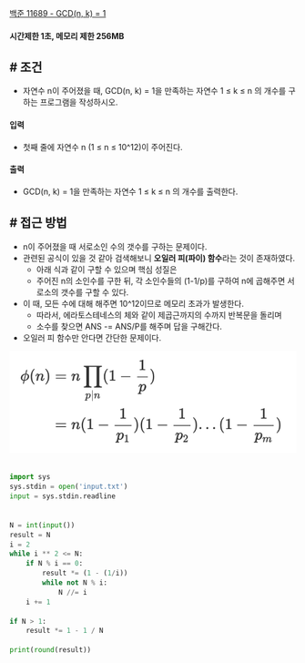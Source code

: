 
[백준 11689 - GCD(n, k) = 1](https://www.acmicpc.net/problem/11689)


#### **시간제한 1초, 메모리 제한 256MB**


## **# 조건**

- 자연수 n이 주어졌을 때, GCD(n, k) = 1을 만족하는 자연수 1 ≤ k ≤ n 의 개수를 구하는 프로그램을 작성하시오.



#### **입력**
- 첫째 줄에 자연수 n (1 ≤ n ≤ 10^12)이 주어진다.


#### **출력**
- GCD(n, k) = 1을 만족하는 자연수 1 ≤ k ≤ n 의 개수를 출력한다.



## **# 접근 방법**

- n이 주어졌을 때 서로소인 수의 갯수를 구하는 문제이다.
- 관련된 공식이 있을 것 같아 검색해보니 **오일러 피(파이) 함수**라는 것이 존재하였다.
	- 아래 식과 같이 구할 수 있으며 핵심 성질은
	- 주어진 n의 소인수를 구한 뒤, 각 소인수들의 (1-1/p)를 구하여 n에 곱해주면 서로소의 갯수를 구할 수 있다.
- 이 때, 모든 수에 대해 해주면 10^12이므로 메모리 초과가 발생한다.
	- 따라서, 에라토스테네스의 체와 같이 제곱근까지의 수까지 반복문을 돌리며
	- 소수를 찾으면 ANS -= ANS/P를 해주며 답을 구해간다.
- 오일러 피 함수만 안다면 간단한 문제이다.


![](Algorithm/baekjoon/assets/Pasted%20image%2020230623141112.png)


```python

import sys  
sys.stdin = open('input.txt')  
input = sys.stdin.readline  
  
  
N = int(input())  
result = N  
i = 2  
while i ** 2 <= N:  
    if N % i == 0:  
        result *= (1 - (1/i))  
        while not N % i:  
            N //= i  
    i += 1  
  
if N > 1:  
    result *= 1 - 1 / N  
  
print(round(result))
```